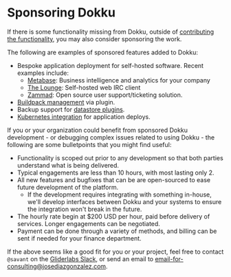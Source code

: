 # Sponsoring Dokku

If there is some functionality missing from Dokku, outside of [contributing the functionality](/CONTRIBUTING.md), you may also consider sponsoring the work.

The following are examples of sponsored features added to Dokku:

- Bespoke application deployment for self-hosted software. Recent examples include:
  - [Metabase](https://metabase.com/): Business intelligence and analytics for your company 
  - [The Lounge](https://thelounge.chat/): Self-hosted web IRC client
  - [Zammad](https://zammad.org/): Open source user support/ticketing solution.
- [Buildpack management](https://github.com/dokku/dokku/issues/3256) via plugin.
- Backup support for [datastore plugins](https://github.com/dokku/dokku-postgres/pull/86).
- [Kubernetes integration](https://github.com/dokku/dokku-scheduler-kubernetes) for application deploys.

If you or your organization could benefit from sponsored Dokku development - or debugging complex issues related to using Dokku - the following are some bulletpoints that you might find useful:

- Functionality is scoped out prior to any development so that both parties understand what is being delivered.
- Typical engagements are less than 10 hours, with most lasting only 2.
- All new features and bugfixes that can be are open-sourced to ease future development of the platform.
  - If the development requires integrating with something in-house, we'll develop interfaces between Dokku and your systems to ensure the integration won't break in the future.
- The hourly rate begin at $200 USD per hour, paid before delivery of services. Longer engagements can be negotiated.
- Payment can be done through a variety of methods, and billing can be sent if needed for your finance department.

If the above seems like a good fit for you or your project, feel free to contact `@savant` on the [Gliderlabs Slack](http://dokku.viewdocs.io/dokku/getting-started/where-to-get-help/#the-irc-and-slack-channels), or send an email to [email-for-consulting@josediazgonzalez.com](mailto:email-for-consulting@josediazgonz.com).
